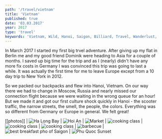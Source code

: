 ```yaml
---
path: '/travel/vietnam'
title: 'Vietnam'
published: true
date: '03.03.2017'
year: 2017
type: 'travel'
keywords: 'Vietnam, Wild, Hanoi, Saigon, Billiard, Travel, Wanderlust, Digital Nomad, Expat'
---
```


In March 2017 I started my first big trvel adventure. After giving up my flat in Berlin me and my good friend Dominik were heading to Asia for a couple of months. I saved up big time for the trip and as I (nearly) didn't have any more fix costs in Germany I was convinced this trip was going to last a while. It was actually the first time for me to leave Europe except from a 10 day trip to New York in 2012.

So we packed our backpacks and flew into Hanoi, Vietnam. On our way there we had to change in Moscow, Russia and nearly missed our connection flight because we were waiting in the wrong queue for an hour! But we made it and got our first culture shock quickly in Hanoi - the scooter traffic, the narrow streets, the smell, the people, the colors. Everything was so different from Germany or Europe in general. We felt great!

[[photos]]
| ![Ha Long Bay](photos/v1.jpg "Ha Long Bay")
| ![Hoi An](photos/v2.jpg "Hoi An")
| ![Market](photos/v3.jpg "Market")
| ![cooking class](photos/v4.jpg "cooking class")
| ![cooking class](photos/v5.jpg "cooking class")
| ![cooking class](photos/v6.jpg "cooking class")
| ![barbecue](photos/v7.jpg "bbq")
| ![best breakfast pho of Saigon](photos/v8.jpg "best breakfast pho of Saigon")
| ![Phu Quoc Sunset](photos/v9.jpg "Phu Quoc Sunset")
